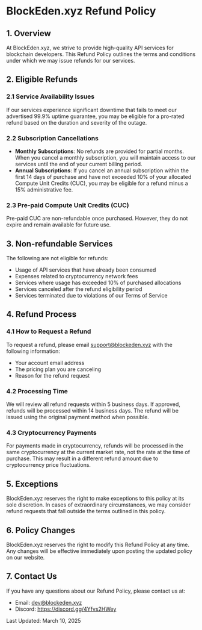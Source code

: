 # BlockEden.xyz Refund Policy

## 1. Overview

At BlockEden.xyz, we strive to provide high-quality API services for blockchain developers. This Refund Policy outlines the terms and conditions under which we may issue refunds for our services.

## 2. Eligible Refunds

### 2.1 Service Availability Issues

If our services experience significant downtime that fails to meet our advertised 99.9% uptime guarantee, you may be eligible for a pro-rated refund based on the duration and severity of the outage.

### 2.2 Subscription Cancellations

- **Monthly Subscriptions**: No refunds are provided for partial months. When you cancel a monthly subscription, you will maintain access to our services until the end of your current billing period.
- **Annual Subscriptions**: If you cancel an annual subscription within the first 14 days of purchase and have not exceeded 10% of your allocated Compute Unit Credits (CUC), you may be eligible for a refund minus a 15% administrative fee.

### 2.3 Pre-paid Compute Unit Credits (CUC)

Pre-paid CUC are non-refundable once purchased. However, they do not expire and remain available for future use.

## 3. Non-refundable Services

The following are not eligible for refunds:

- Usage of API services that have already been consumed
- Expenses related to cryptocurrency network fees
- Services where usage has exceeded 10% of purchased allocations
- Services canceled after the refund eligibility period
- Services terminated due to violations of our Terms of Service

## 4. Refund Process

### 4.1 How to Request a Refund

To request a refund, please email support@blockeden.xyz with the following information:

- Your account email address
- The pricing plan you are canceling
- Reason for the refund request

### 4.2 Processing Time

We will review all refund requests within 5 business days. If approved, refunds will be processed within 14 business days. The refund will be issued using the original payment method when possible.

### 4.3 Cryptocurrency Payments

For payments made in cryptocurrency, refunds will be processed in the same cryptocurrency at the current market rate, not the rate at the time of purchase. This may result in a different refund amount due to cryptocurrency price fluctuations.

## 5. Exceptions

BlockEden.xyz reserves the right to make exceptions to this policy at its sole discretion. In cases of extraordinary circumstances, we may consider refund requests that fall outside the terms outlined in this policy.

## 6. Policy Changes

BlockEden.xyz reserves the right to modify this Refund Policy at any time. Any changes will be effective immediately upon posting the updated policy on our website.

## 7. Contact Us

If you have any questions about our Refund Policy, please contact us at:

- Email: dev@blockeden.xyz
- Discord: https://discord.gg/4Yfvs2HWey

Last Updated: March 10, 2025